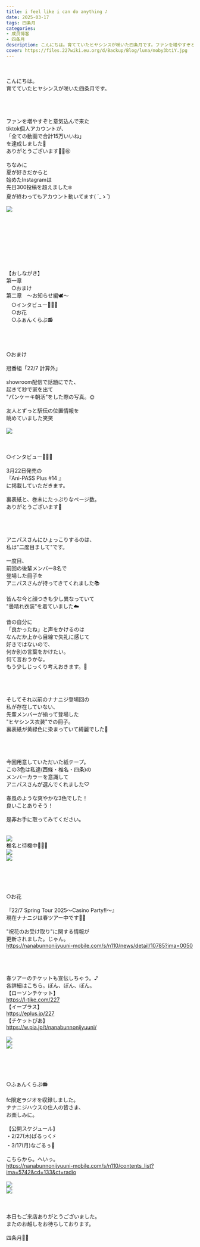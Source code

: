 ```yaml
---
title: i feel like i can do anything ♪
date: 2025-03-17
tags: 四条月
categories: 
- 成员博客
- 四条月
description: こんにちは。育てていたヒヤシンスが咲いた四条月です。ファンを増やすぞと意気込んで来たtiktok個人アカウントが、「全ての動画で合計15万いいね」を達成しました🌟ありがとうございます🎤💐㊗️ちなみに夏が好き...
cover: https://files.227wiki.eu.org/d/Backup/Blog/luna/moby3btiY.jpg 
---
```

<div class="blog_detail__main">
<p><br/><br/>こんにちは。<br/>育てていたヒヤシンスが咲いた四条月です。<br/><br/><br/><br/><br/>ファンを増やすぞと意気込んで来た<br/>tiktok個人アカウントが、<br/>「全ての動画で合計15万いいね」<br/>を達成しました🌟<br/>ありがとうございます🎤💐㊗️<br/><br/>ちなみに<br/>夏が好きだからと<br/>始めたInstagramは<br/>先日300投稿を超えました❄️<br/>夏が終わってもアカウント動いてます( ´_ゝ`)<br/><br/><img src="https://files.227wiki.eu.org/d/Backup/Blog/luna/moby3btiY.jpg"><br/><br/><br/><br/><br/><br/><br/><br/><br/><br/>【おしながき】<br/>第一章<br/>　○おまけ<br/>第二章　〜お知らせ編🕊️〜<br/>　○インタビュー🤍🩵🩷<br/>　○お花<br/>　○ふぁんくらぶ📻<br/><br/><br/><br/><br/>○おまけ<br/><br/>冠番組「22/7 計算外」<br/><br/>showroom配信で話題にでた、<br/>起きて秒で家を出て<br/>"パンケーキ朝活"をした際の写真。🌞<br/><br/>友人とずっと駅伝の位置情報を<br/>眺めていました笑笑<br/><br/><img src="https://files.227wiki.eu.org/d/Backup/Blog/luna/mobts39vS.jpg"><br/><br/><br/><br/>○インタビュー🤍🩵🩷<br/><br/>3月22日発売の<br/>『Ani-PASS Plus #14 』<br/>に掲載していただきます。<br/><br/>裏表紙と、巻末にたっぷりなページ数。<br/>ありがとうございます💐<br/><br/><br/><br/><br/>アニパスさんにひょっこりするのは、<br/>私は"二度目まして"です。<br/><br/>一度目、<br/>前回の後輩メンバー8名で<br/>登場した冊子を<br/>アニパスさんが持ってきてくれました📚<br/><br/>皆んな今と顔つきも少し異なっていて<br/>"曇晴れ衣装"を着ていました☁️<br/><br/>昔の自分に<br/>「良かったね」と声をかけるのは<br/>なんだか上から目線で失礼に感じて<br/>好きではないので、<br/>何か別の言葉をかけたい。<br/>何て言おうかな。<br/>もう少しじっくり考えおきます。🐌<br/><br/><br/><br/><br/>そしてそれ以前のナナニジ登場回の<br/>私が存在していない、<br/>先輩メンバーが揃って登場した<br/>"ヒヤシンス衣装"での冊子。<br/>裏表紙が黄緑色に染まっていて綺麗でした🪻<br/><br/><br/><br/><br/>今回用意していただいた紙テープ。<br/>この3色は私達(西條・椎名・四条)の<br/>メンバーカラーを意識して<br/>アニパスさんが選んでくれました♡<br/><br/>春風のような爽やかな3色でした！<br/>良いことありそう！<br/><br/>是非お手に取ってみてください。<br/><br/><br/><img src="https://files.227wiki.eu.org/d/Backup/Blog/luna/mobbvZKLF.jpg"><br/>椎名と待機中✌🏻🐌<br/><img src="https://files.227wiki.eu.org/d/Backup/Blog/luna/mob97iPgW.jpg"><br/><img src="https://files.227wiki.eu.org/d/Backup/Blog/luna/mob9xNIvo.jpg"><br/><br/><br/><br/><br/><br/>○お花<br/><br/>『22/7 Spring Tour 2025〜Casino Party!!〜』<br/>現在ナナニジは春ツアー中です🐇🌙<br/><br/>"祝花のお受け取り"に関する情報が<br/>更新されました。じゃん。<br/><a href="https://nanabunnonijyuuni-mobile.com/s/n110/news/detail/10785?ima=0050" target="_blank">https://nanabunnonijyuuni-mobile.com/s/n110/news/detail/10785?ima=0050</a><br/><br/><br/><br/><br/>春ツアーのチケットも宣伝しちゃう。♪<br/>各詳細はこちら。ぽん、ぽん、ぽん。<br/>【ローソンチケット】<br/><a href="https://l-tike.com/227" target="_blank">https://l-tike.com/227</a><br/>【イープラス】<br/><a href="https://eplus.jp/227" target="_blank">https://eplus.jp/227</a><br/>【チケットぴあ】<br/><a href="https://jpn01.safelinks.protection.outlook.com/?url=https%3A%2F%2Fw.pia.jp%2Ft%2Fnanabunnonijyuuni%2F&amp;data=05%7C02%7Csumika.igarashi%40sonymusic.co.jp%7C772ad24214524db3aa8b08dd404a3735%7C1a568983d4334d139cb2db3e0017d2b2%7C1%7C0%7C638737409703110723%7CUnknown%7CTWFpbGZsb3d8eyJFbXB0eU1hcGkiOnRydWUsIlYiOiIwLjAuMDAwMCIsIlAiOiJXaW4zMiIsIkFOIjoiTWFpbCIsIldUIjoyfQ%3D%3D%7C0%7C%7C%7C&amp;sdata=H6U48CYO7WMyX%2BfdhJ6ROMVfTFFJK8XHn3STn8ocixs%3D&amp;reserved=0" target="_blank">https://w.pia.jp/t/nanabunnonijyuuni/</a><br/><br/><img src="https://files.227wiki.eu.org/d/Backup/Blog/luna/mob9VsZ3d.jpg"><br/><img src="https://files.227wiki.eu.org/d/Backup/Blog/luna/mob7rOgT1.jpg"><br/><br/><br/><br/><br/><br/>○ふぁんくらぶ📻<br/><br/>fc限定ラジオを収録しました。<br/>ナナニジハウスの住人の皆さま、<br/>お楽しみに。<br/><br/>【公開スケジュール】<br/>・2/27(木)ぱるっく⚡️<br/>・3/17(月)なごるぅ🦋<br/><br/>こちらから。へいっ。<br/><a href="https://nanabunnonijyuuni-mobile.com/s/n110/contents_list?ima=5742&amp;cd=133&amp;ct=radio" target="_blank">https://nanabunnonijyuuni-mobile.com/s/n110/contents_list?ima=5742&amp;cd=133&amp;ct=radio</a><br/><br/><img src="https://files.227wiki.eu.org/d/Backup/Blog/luna/mob5U1QDT.jpg"><br/><img src="https://files.227wiki.eu.org/d/Backup/Blog/luna/mobMvK3Bj.jpg"><br/><br/><br/><br/>本日もご来店ありがとうございました。<br/>またのお越しをお待ちしております。<br/><br/>四条月🐇🌙</img></img></img></img></img></img></img></img></img></p>
<!--twitter-->

<!--//twitter-->
</div>